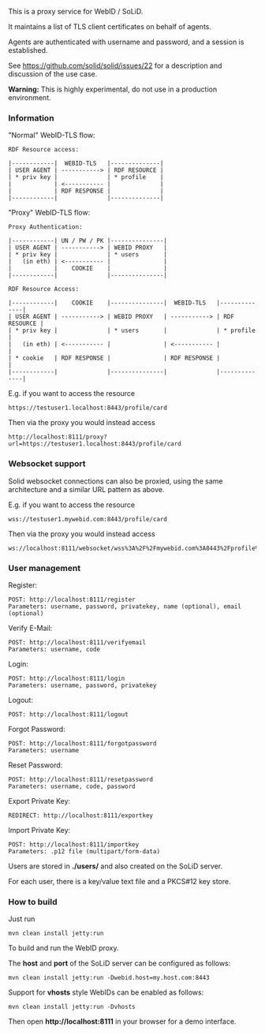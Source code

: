 This is a proxy service for WebID / SoLiD.

It maintains a list of TLS client certificates on behalf of agents.

Agents are authenticated with username and password, and a session is established.

See https://github.com/solid/solid/issues/22 for a description and discussion of the use case.  

**Warning:** This is highly experimental, do not use in a production environment.

### Information

"Normal" WebID-TLS flow:

	RDF Resource access:
	
	|------------|  WEBID-TLS   |--------------|
	| USER AGENT | -----------> | RDF RESOURCE |
	| * priv key |              | * profile    |
	|            | <----------- |              |
	|            | RDF RESPONSE |              |
	|------------|              |--------------|

"Proxy" WebID-TLS flow:

	Proxy Authentication:
	
	|------------| UN / PW / PK |---------------|
	| USER AGENT | -----------> | WEBID PROXY   |
	| * priv key |              | * users       |
	|   (in eth) | <----------- |               |
	|            |    COOKIE    |               |
	|------------|              |---------------|
	
	RDF Resource Access:
	
	|------------|    COOKIE    |---------------|  WEBID-TLS   |--------------|
	| USER AGENT | -----------> | WEBID PROXY   | -----------> | RDF RESOURCE |
	| * priv key |              | * users       |              | * profile    |
	|   (in eth) | <----------- |               | <----------- |              |
	| * cookie   | RDF RESPONSE |               | RDF RESPONSE |              |
	|------------|              |---------------|              |--------------|

E.g. if you want to access the resource

	https://testuser1.localhost:8443/profile/card

Then via the proxy you would instead access

	http://localhost:8111/proxy?url=https://testuser1.localhost:8443/profile/card

### Websocket support

Solid websocket connections can also be proxied, using the same architecture and a similar URL pattern as above.

E.g. if you want to access the resource

	wss://testuser1.mywebid.com:8443/profile/card

Then via the proxy you would instead access

	ws://localhost:8111/websocket/wss%3A%2F%2Fmywebid.com%3A8443%2Fprofile%2Fcard

### User management

Register:

	POST: http://localhost:8111/register
	Parameters: username, password, privatekey, name (optional), email (optional)

Verify E-Mail:

	POST: http://localhost:8111/verifyemail
	Parameters: username, code

Login:

	POST: http://localhost:8111/login
	Parameters: username, password, privatekey

Logout:

	POST: http://localhost:8111/logout 

Forgot Password:

	POST: http://localhost:8111/forgotpassword
	Parameters: username

Reset Password:

	POST: http://localhost:8111/resetpassword
	Parameters: username, code, password

Export Private Key:

	REDIRECT: http://localhost:8111/exportkey

Import Private Key:

	POST: http://localhost:8111/importkey
	Parameters: .p12 file (multipart/form-data)

Users are stored in **./users/** and also created on the SoLiD server.

For each user, there is a key/value text file and a PKCS#12 key store.

### How to build

Just run

    mvn clean install jetty:run

To build and run the WebID proxy.

The **host** and **port** of the SoLiD server can be configured as follows:

    mvn clean install jetty:run -Dwebid.host=my.host.com:8443

Support for **vhosts** style WebIDs can be enabled as follows:

    mvn clean install jetty:run -Dvhosts

Then open **http://localhost:8111** in your browser for a demo interface.
